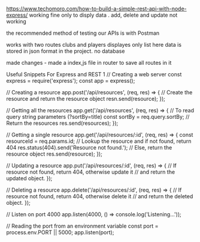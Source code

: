 https://www.techomoro.com/how-to-build-a-simple-rest-api-with-node-express/
working fine only to disply data . 
add, delete and update not working


the recommended method of testing our APIs is with Postman 

works with two routes clubs  and players
displayes only list
 here data is stored in json format in the project. no database 

 made changes -
 made a index,js file in router to save all routes in it

 Useful Snippets For Express and REST
1
// Creating a web server
const express = require('express');
const app = express();
 
// Creating a resource
app.post('/api/resources', (req, res) => {
    // Create the resource and return the resource object
    resn.send(resource);
});
 
// Getting all the resources
app.get('/api/resources', (req, res) => {
    // To read query string parameters (?sortBy=title)
    const sortBy = req.query.sortBy;
    // Return the resources
    res.send(resources);
});
 
// Getting a single resource
app.get('/api/resources/:id', (req, res) => {
    const resourceId = req.params.id;
    // Lookup the resource and if not found, return 404
    res.status(404).send('Resource not found.');
    // Else, return the resource object
    res.send(resource);
});
 
// Updating a resource
app.put('/api/resources/:id', (req, res) => {
    // If resource not found, return 404, otherwise update it
    // and return the updated object.
});
 
// Deleting a resource
app.delete('/api/resources/:id', (req, res) => {
    // If resource not found, return 404, otherwise delete it
    // and return the deleted object.
});
 
// Listen on port 4000
app.listen(4000, () => console.log('Listening…'));
 
// Reading the port from an environment variable
const port = process.env.PORT || 5000;
app.listen(port);
